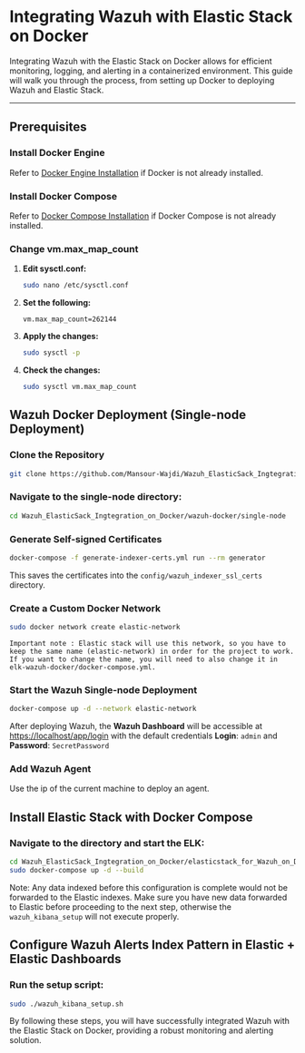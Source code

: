 
# Integrating Wazuh with Elastic Stack on Docker

Integrating Wazuh with the Elastic Stack on Docker allows for efficient monitoring, logging, and alerting in a containerized environment. This guide will walk you through the process, from setting up Docker to deploying Wazuh and Elastic Stack.

---

## Prerequisites

### Install Docker Engine

Refer to [Docker Engine Installation](https://docs.docker.com/engine/install/ubuntu/#install-using-the-repository) if Docker is not already installed.

### Install Docker Compose

Refer to [Docker Compose Installation](https://docs.docker.com/compose/install/standalone/) if Docker Compose is not already installed.

### Change vm.max_map_count

1. **Edit sysctl.conf:**
    ```bash
    sudo nano /etc/sysctl.conf
    ```

2. **Set the following:**
    ```text
    vm.max_map_count=262144
    ```

3. **Apply the changes:**
    ```bash
    sudo sysctl -p
    ```

4. **Check the changes:**
    ```bash
    sudo sysctl vm.max_map_count
    ```


## Wazuh Docker Deployment (Single-node Deployment)

### Clone the Repository

```bash
git clone https://github.com/Mansour-Wajdi/Wazuh_ElasticSack_Ingtegration_on_Docker.git 
```

### Navigate to the single-node directory:

```bash
cd Wazuh_ElasticSack_Ingtegration_on_Docker/wazuh-docker/single-node
```

### Generate Self-signed Certificates

```bash
docker-compose -f generate-indexer-certs.yml run --rm generator
```

This saves the certificates into the `config/wazuh_indexer_ssl_certs` directory.

### Create a Custom Docker Network

```bash
sudo docker network create elastic-network
```
    Important note : Elastic stack will use this network, so you have to keep the same name (elastic-network) in order for the project to work. If you want to change the name, you will need to also change it in elk-wazuh-docker/docker-compose.yml.
### Start the Wazuh Single-node Deployment

```bash
docker-compose up -d --network elastic-network
```

After deploying Wazuh, the **Wazuh Dashboard** will be accessible at [https://localhost/app/login](https://localhost/app/login) with the default credentials **Login**: `admin` and **Password**: `SecretPassword`

### Add Wazuh Agent

Use the ip of the current machine to deploy an agent. 

## Install Elastic Stack with Docker Compose

### Navigate to the directory and start the ELK:

```bash
cd Wazuh_ElasticSack_Ingtegration_on_Docker/elasticstack_for_Wazuh_on_Docker
sudo docker-compose up -d --build
```
Note: Any data indexed before this configuration is complete would not be forwarded to the Elastic indexes. Make sure you have new data forwarded to Elastic before proceeding to the next step, otherwise the `wazuh_kibana_setup` will not execute properly.

## Configure Wazuh Alerts Index Pattern in Elastic + Elastic Dashboards

### Run the setup script:

```bash
sudo ./wazuh_kibana_setup.sh
```

By following these steps, you will have successfully integrated Wazuh with the Elastic Stack on Docker, providing a robust monitoring and alerting solution.
